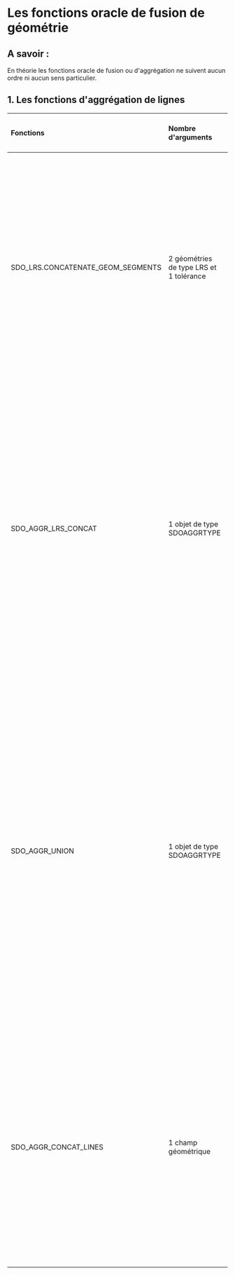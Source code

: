 # Les fonctions oracle de fusion de géométrie

## A savoir : 
En théorie les fonctions oracle de fusion ou d'aggrégation ne suivent aucun ordre ni aucun sens particulier.

## 1. Les fonctions d'aggrégation de lignes

|Fonctions 						  |Nombre d'arguments		  			  |Possibilité d'ordonner selon les valeurs d'un champ 				|Description |
|:--------------------------------|:--------------------------------------|:----------------------------------------------------------------|:-----------|
|SDO_LRS.CONCATENATE_GEOM_SEGMENTS|2 géométries de type LRS et 1 tolérance|Non												   				|Si le résultat est de type multiligne, alors le sens de chaque ligne est conservé. Si le résultat est de type polyligne, alors les sens des éléments de la ligne sont réorientés par rapport au sens du premier élément utilisé pour fusionner le résultat.|
|SDO_AGGR_LRS_CONCAT			  |1 objet de type SDOAGGRTYPE			  |Oui : *FROM (SELECT geom FROM MA_TABLE ORDER BY MA_CLE_PRIMAIRE)*|Si on ne spécifie aucun ordre de fusion, alors le résultat conserve, aussi bien pour une multiligne que pour une ligne simple, le sens des éléments ayant servis à la fusion. Par contre, si on fusionne les éléments suivant l'ordre d'un champ, le sens des éléments composant le résultat de la fusion suivra cet ordre.|
|SDO_AGGR_UNION					  |1 objet de type SDOAGGRTYPE			  |Oui : *FROM (SELECT geom FROM MA_TABLE ORDER BY MA_CLE_PRIMAIRE)*|Si on ne spécifie aucun ordre, la fusion se fait par ordre décroissant (de la clé primaire je suppose...), sinon elle se fait suivant l'ordre spécifié. Dans le cas d'une polyligne, tous les éléments sont réorientés pour prendre le sens du premier élément. Dans le cas d'une multiligne et sans spécifier d'ordre, les sens sont conservés, sinon ils dépendent de l'ordre indiqué.|
|SDO_AGGR_CONCAT_LINES			  |1 champ géométrique		  			  |Oui : *FROM (SELECT geom FROM MA_TABLE ORDER BY MA_CLE_PRIMAIRE)*|Si on ne spécifie aucun ordre, alors la fusion conserve le sens des éléments pour une multiligne et réoriente le sens des éléments pour une polyligne en suivant le sens du premier élément. Si on spécifie un ordre, alors le sens obtenu dépend de l'ordre indiqué.|
